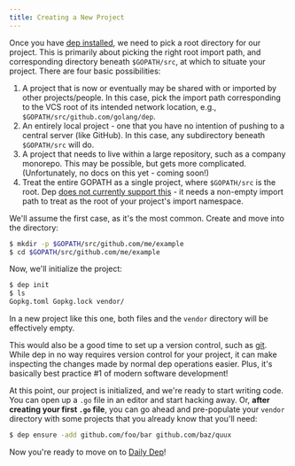 ```yaml
---
title: Creating a New Project
---
```


Once you have [dep installed](installation.md), we need to pick a root directory for our project. This is primarily about picking the right root import path, and corresponding directory beneath `$GOPATH/src`, at which to situate your project. There are four basic possibilities:

1.  A project that is now or eventually may be shared with or imported by other projects/people. In this case, pick the import path corresponding to the VCS root of its intended network location, e.g., `$GOPATH/src/github.com/golang/dep`.
2.  An entirely local project - one that you have no intention of pushing to a central server (like GitHub). In this case, any subdirectory beneath `$GOPATH/src` will do.
3.  A project that needs to live within a large repository, such as a company monorepo. This may be possible, but gets more complicated. (Unfortunately, no docs on this yet - coming soon!)
4.  Treat the entire GOPATH as a single project, where `$GOPATH/src` is the root. Dep [does not currently support this](https://github.com/golang/dep/issues/417) - it needs a non-empty import path to treat as the root of your project's import namespace.

We'll assume the first case, as it's the most common. Create and move into the directory:

```bash
$ mkdir -p $GOPATH/src/github.com/me/example
$ cd $GOPATH/src/github.com/me/example
```

Now, we'll initialize the project:

```bash
$ dep init
$ ls
Gopkg.toml Gopkg.lock vendor/
```

In a new project like this one, both files and the `vendor` directory will be effectively empty.

This would also be a good time to set up a version control, such as [git](https://git-scm.com/). While dep in no way requires version control for your project, it can make inspecting the changes made by normal dep operations easier. Plus, it's basically best practice #1 of modern software development!

At this point, our project is initialized, and we're ready to start writing code. You can open up a `.go` file in an editor and start hacking away. Or, **after creating your first `.go` file**, you can go ahead and pre-populate your `vendor` directory with some projects that you already know that you'll need:

```bash
$ dep ensure -add github.com/foo/bar github.com/baz/quux
```

Now you're ready to move on to [Daily Dep](daily-dep.md)!
